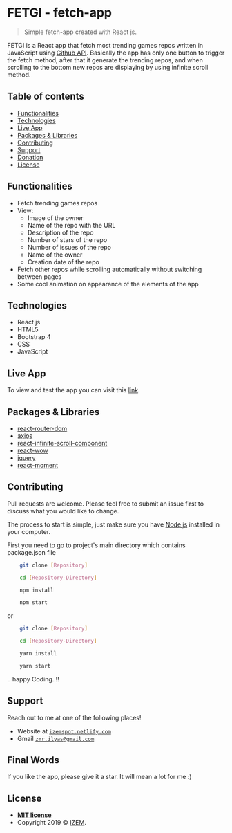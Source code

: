 # FETGI - fetch-app

> Simple fetch-app created with React js.

FETGI is a React app that fetch most trending games repos written in JavaScript using [Github API](https://developer.github.com/v3/).
Basically the app has only one button to trigger the fetch method, after that it generate the trending repos, and when scrolling to the bottom new repos are displaying by using infinite scroll method.

## Table of contents
* [Functionalities](#functionalities)
* [Technologies](#technologies)
* [Live App](#live-app)
* [Packages & Libraries](#packages-&-libraries)
* [Contributing](#contributing)
* [Support](#support)
* [Donation](#donation)
* [License](#license)

## Functionalities

* Fetch trending games repos
* View:
    * Image of the owner
    * Name of the repo with the URL
    * Description of the repo
    * Number of stars of the repo
    * Number of issues of the repo
    * Name of the owner
    * Creation date of the repo
* Fetch other repos while scrolling automatically without switching between pages
* Some cool animation on appearance of the elements of the app

## Technologies

* React js
* HTML5
* Bootstrap 4
* CSS
* JavaScript

## Live App

To view and test the app you can visit this [link](https://fetgiapp.netlify.com).

## Packages & Libraries

* [react-router-dom](https://www.npmjs.com/package/react-router-dom)
* [axios](https://github.com/axios/axios)
* [react-infinite-scroll-component](https://www.npmjs.com/package/react-infinite-scroll-component)
* [react-wow](https://www.npmjs.com/package/react-wow)
* [jquery](https://jquery.com/)
* [react-moment](https://www.npmjs.com/package/react-moment)

## Contributing

Pull requests are welcome. Please feel free to submit an issue first to discuss what you would like to change.

The process to start is simple, just make sure you have [Node js](https://nodejs.org/en/) installed in your computer. 

First you need to go to project's main directory which contains package.json file

```bash
    git clone [Repository]

    cd [Repository-Directory]

    npm install

    npm start
```
or
```bash
    git clone [Repository]

    cd [Repository-Directory]

    yarn install

    yarn start
```
.. happy Coding..!!



## Support

Reach out to me at one of the following places!

- Website at <a href="https://izem.netlify.com" target="_blank">`izemspot.netlify.com`</a>
- Gmail <a href="mailto:zmr.ilyas@gmail.com" target="_blank">`zmr.ilyas@gmail.com`</a>



## Final Words

If you like the app, please give it a star. It will mean a lot for me :)

## License

- **[MIT license](http://opensource.org/licenses/mit-license.php)**
- Copyright 2019 © <a href="https://izemspot.netlify.com" target="_blank">IZEM</a>.